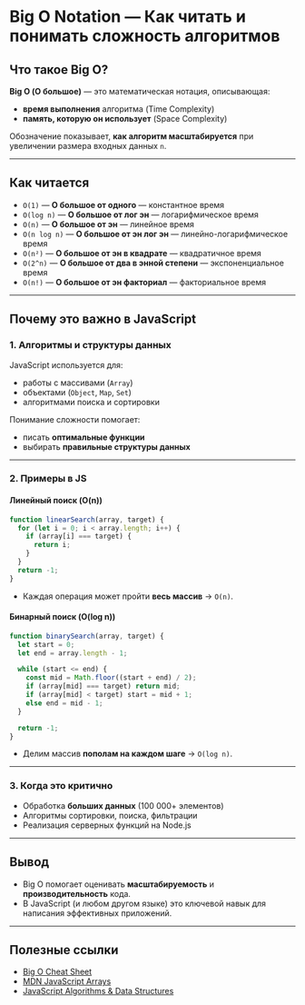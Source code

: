 
# Big O Notation — Как читать и понимать сложность алгоритмов

## Что такое Big O?

**Big O (О большое)** — это математическая нотация, описывающая:
- **время выполнения** алгоритма (Time Complexity)
- **память, которую он использует** (Space Complexity)

Обозначение показывает, **как алгоритм масштабируется** при увеличении размера входных данных `n`.

---

## Как читается

- `O(1)` — **О большое от одного** — константное время
- `O(log n)` — **О большое от лог эн** — логарифмическое время
- `O(n)` — **О большое от эн** — линейное время
- `O(n log n)` — **О большое от эн лог эн** — линейно-логарифмическое время
- `O(n²)` — **О большое от эн в квадрате** — квадратичное время
- `O(2^n)` — **О большое от два в энной степени** — экспоненциальное время
- `O(n!)` — **О большое от эн факториал** — факториальное время

---

## Почему это важно в JavaScript

### 1. **Алгоритмы и структуры данных**
JavaScript используется для:
- работы с массивами (`Array`)
- объектами (`Object`, `Map`, `Set`)
- алгоритмами поиска и сортировки

Понимание сложности помогает:
- писать **оптимальные функции**
- выбирать **правильные структуры данных**

---

### 2. **Примеры в JS**

#### Линейный поиск (O(n))
```js
function linearSearch(array, target) {
  for (let i = 0; i < array.length; i++) {
    if (array[i] === target) {
      return i;
    }
  }
  return -1;
}
```
- Каждая операция может пройти **весь массив** → `O(n)`.

#### Бинарный поиск (O(log n))
```js
function binarySearch(array, target) {
  let start = 0;
  let end = array.length - 1;

  while (start <= end) {
    const mid = Math.floor((start + end) / 2);
    if (array[mid] === target) return mid;
    if (array[mid] < target) start = mid + 1;
    else end = mid - 1;
  }

  return -1;
}
```
- Делим массив **пополам на каждом шаге** → `O(log n)`.

---

### 3. **Когда это критично**
- Обработка **больших данных** (100 000+ элементов)
- Алгоритмы сортировки, поиска, фильтрации
- Реализация серверных функций на Node.js

---

## Вывод

- Big O помогает оценивать **масштабируемость** и **производительность** кода.
- В JavaScript (и любом другом языке) это ключевой навык для написания эффективных приложений.

---

## Полезные ссылки
- [Big O Cheat Sheet](https://www.bigocheatsheet.com/)
- [MDN JavaScript Arrays](https://developer.mozilla.org/en-US/docs/Web/JavaScript/Reference/Global_Objects/Array)
- [JavaScript Algorithms & Data Structures](https://github.com/trekhleb/javascript-algorithms)
